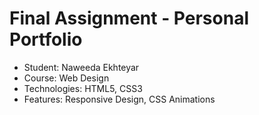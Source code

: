 # Final Assignment - Personal Portfolio
   - Student: Naweeda Ekhteyar
   - Course: Web Design
   - Technologies: HTML5, CSS3
   - Features: Responsive Design, CSS Animations
